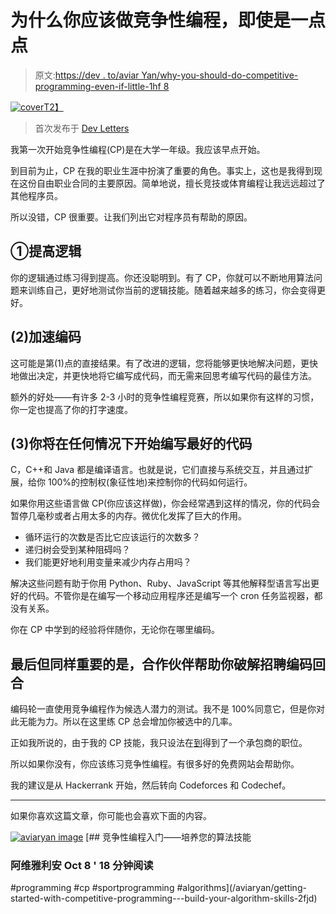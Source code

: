 # 为什么你应该做竞争性编程，即使是一点点

> 原文:[https://dev . to/aviar Yan/why-you-should-do-competitive-programming-even-if-little-1hf 8](https://dev.to/aviaryan/why-you-should-do-competitive-programming-even-if-a-little-1hf8)

[![cover](../Images/1c0c183a19a2a7703f8aae9b60dbb4d5.png)T2】](https://res.cloudinary.com/practicaldev/image/fetch/s--Ra-GMdDP--/c_limit%2Cf_auto%2Cfl_progressive%2Cq_auto%2Cw_880/https://s3.us-east-2.amazonaws.com/devletters/covers/code.jpeg)

> 首次发布于 [Dev Letters](https://devletters.com/letters/why-competitve-programming/)

我第一次开始竞争性编程(CP)是在大学一年级。我应该早点开始。

到目前为止，CP 在我的职业生涯中扮演了重要的角色。事实上，这也是我得到现在这份自由职业合同的主要原因。简单地说，擅长竞技或体育编程让我远远超过了其他程序员。

所以没错，CP 很重要。让我们列出它对程序员有帮助的原因。

## ①提高逻辑

你的逻辑通过练习得到提高。你还没聪明到。有了 CP，你就可以不断地用算法问题来训练自己，更好地测试你当前的逻辑技能。随着越来越多的练习，你会变得更好。

## (2)加速编码

这可能是第(1)点的直接结果。有了改进的逻辑，您将能够更快地解决问题，更快地做出决定，并更快地将它编写成代码，而无需来回思考编写代码的最佳方法。

额外的好处——有许多 2-3 小时的竞争性编程竞赛，所以如果你有这样的习惯，你一定也提高了你的打字速度。

## (3)你将在任何情况下开始编写最好的代码

C，C++和 Java 都是编译语言。也就是说，它们直接与系统交互，并且通过扩展，给你 100%的控制权(象征性地)来控制你的代码如何运行。

如果你用这些语言做 CP(你应该这样做)，你会经常遇到这样的情况，你的代码会暂停几毫秒或者占用太多的内存。微优化发挥了巨大的作用。

*   循环运行的次数是否比它应该运行的次数多？
*   递归树会受到某种阻碍吗？
*   我们能更好地利用变量来减少内存占用吗？

解决这些问题有助于你用 Python、Ruby、JavaScript 等其他解释型语言写出更好的代码。不管你是在编写一个移动应用程序还是编写一个 cron 任务监视器，都没有关系。

你在 CP 中学到的经验将伴随你，无论你在哪里编码。

## 最后但同样重要的是，合作伙伴帮助你破解招聘编码回合

编码轮一直使用竞争编程作为候选人潜力的测试。我不是 100%同意它，但是你对此无能为力。所以在这里练 CP 总会增加你被选中的几率。

正如我所说的，由于我的 CP 技能，我只设法在[到](https://bit.ly/toptalaviref)得到了一个承包商的职位。

所以如果你没有，你应该练习竞争性编程。有很多好的免费网站会帮助你。

我的建议是从 Hackerrank 开始，然后转向 Codeforces 和 Codechef。

* * *

如果你喜欢这篇文章，你可能也会喜欢下面的内容。

[![aviaryan image](../Images/6a3c30092d9074c2a86cc06c8ae2691d.png)](/aviaryan) [## 竞争性编程入门——培养您的算法技能

### 阿维雅利安 Oct 8 ' 18 分钟阅读

#programming #cp #sportprogramming #algorithms](/aviaryan/getting-started-with-competitive-programming---build-your-algorithm-skills-2fjd)